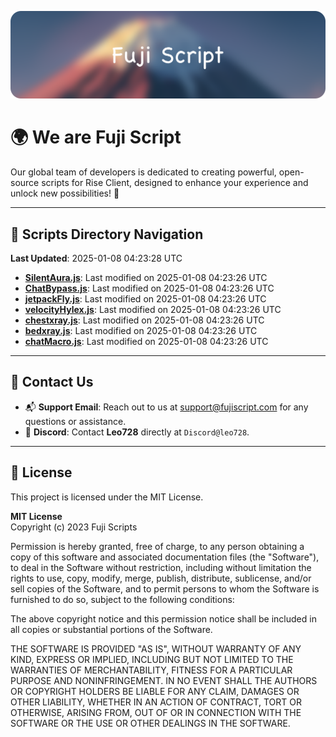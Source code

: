 ![Banner](.github/b.webp)

# 🌍 **We are Fuji Script**

Our global team of developers is dedicated to creating powerful, open-source scripts for Rise Client, designed to enhance your experience and unlock new possibilities! 🌟

---
<!-- SCRIPTS_NAVIGATION_START -->
## 📂 **Scripts Directory Navigation**

**Last Updated**: 2025-01-08 04:23:28 UTC

- **[SilentAura.js](scripts/SilentAura.js)**: Last modified on 2025-01-08 04:23:26 UTC
- **[ChatBypass.js](scripts/ChatBypass.js)**: Last modified on 2025-01-08 04:23:26 UTC
- **[jetpackFly.js](scripts/jetpackFly.js)**: Last modified on 2025-01-08 04:23:26 UTC
- **[velocityHylex.js](scripts/velocityHylex.js)**: Last modified on 2025-01-08 04:23:26 UTC
- **[chestxray.js](scripts/chestxray.js)**: Last modified on 2025-01-08 04:23:26 UTC
- **[bedxray.js](scripts/bedxray.js)**: Last modified on 2025-01-08 04:23:26 UTC
- **[chatMacro.js](scripts/chatMacro.js)**: Last modified on 2025-01-08 04:23:26 UTC

<!-- SCRIPTS_NAVIGATION_END -->

---

## 💬 **Contact Us**  
- 📬 **Support Email**: Reach out to us at [support@fujiscript.com](mailto:support@fujiscript.com) for any questions or assistance.  
- 💬 **Discord**: Contact **Leo728** directly at `Discord@leo728`.

---

## 📜 **License**

This project is licensed under the MIT License.  

**MIT License**  
Copyright (c) 2023 Fuji Scripts  

Permission is hereby granted, free of charge, to any person obtaining a copy of this software and associated documentation files (the "Software"), to deal in the Software without restriction, including without limitation the rights to use, copy, modify, merge, publish, distribute, sublicense, and/or sell copies of the Software, and to permit persons to whom the Software is furnished to do so, subject to the following conditions:  

The above copyright notice and this permission notice shall be included in all copies or substantial portions of the Software.  

THE SOFTWARE IS PROVIDED "AS IS", WITHOUT WARRANTY OF ANY KIND, EXPRESS OR IMPLIED, INCLUDING BUT NOT LIMITED TO THE WARRANTIES OF MERCHANTABILITY, FITNESS FOR A PARTICULAR PURPOSE AND NONINFRINGEMENT. IN NO EVENT SHALL THE AUTHORS OR COPYRIGHT HOLDERS BE LIABLE FOR ANY CLAIM, DAMAGES OR OTHER LIABILITY, WHETHER IN AN ACTION OF CONTRACT, TORT OR OTHERWISE, ARISING FROM, OUT OF OR IN CONNECTION WITH THE SOFTWARE OR THE USE OR OTHER DEALINGS IN THE SOFTWARE.  
